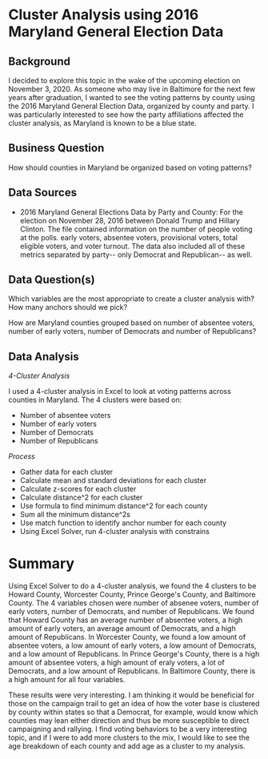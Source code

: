 # Cluster Analysis using 2016 Maryland General Election Data

## Background
I decided to explore this topic in the wake of the upcoming election on November 3, 2020. As someone who may live in Baltimore for the next few years after graduation, I wanted to see the voting patterns by county using the 2016 Maryland General Election Data, organized by county and party. I was particularly interested to see how the party affiliations affected the cluster analysis, as Maryland is known to be a blue state. 

## Business Question
How should counties in Maryland be organized based on voting patterns? 

## Data Sources
- 2016 Maryland General Elections Data by Party and County: For the election on November 28, 2016 between Donald Trump and Hillary Clinton. The file contained information on the number of people voting at the polls. early voters, absentee voters, provisional voters, total eligible voters, and voter turnout. The data also included all of these metrics separated by party-- only Democrat and Republican-- as well. 

## Data Question(s)
Which variables are the most appropriate to create a cluster analysis with? How many anchors should we pick? 

How are Maryland counties grouped based on number of absentee voters, number of early voters, number of Democrats and number of Republicans? 

## Data Analysis
_4-Cluster Analysis_

I used a 4-cluster analysis in Excel to look at voting patterns across counties in Maryland. The 4 clusters were based on: 
- Number of absentee voters
- Number of early voters
- Number of Democrats
- Number of Republicans


_Process_
- Gather data for each cluster
- Calculate mean and standard deviations for each cluster
- Calculate z-scores for each cluster
- Calculate distance^2 for each cluster
- Use formula to find minimum distance^2 for each county
- Sum all the minimum distance^2s 
- Use match function to identify anchor number for each county
- Using Excel Solver, run 4-cluster analysis with constrains

# Summary
Using Excel Solver to do a 4-cluster analysis, we found the 4 clusters to be Howard County, Worcester County, Prince George's County, and Baltimore County. The 4 variables chosen were number of absenee voters, number of early voters, number of Democrats, and number of Republicans. We found that Howard County has an average number of absentee voters, a high amount of early voters, an average amount of Democrats, and a high amount of Republicans. In Worcester County, we found a low amount of absentee voters, a low amount of early voters, a low amount of Democrats, and a low amount of Republicans. In Prince George's County, there is a high amount of absentee voters, a high amount of eraly voters, a lot of Democrats, and a low amount of Republicans. In Baltimore County, there is a high amount for all four variables. 

These results were very interesting. I am thinking it would be beneficial for those on the campaign trail to get an idea of how the voter base is clustered by county within states so that a Democrat, for example, would know which counties may lean either direction and thus be more susceptible to direct campaigning and rallying. I find voting behaviors to be a very interesting topic, and if I were to add more clusters to the mix, I would like to see the age breakdown of each county and add age as a cluster to my analysis. 
